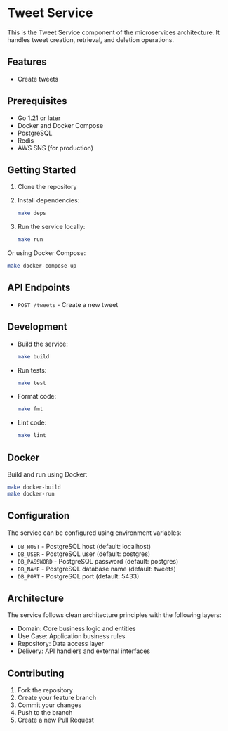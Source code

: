 # Tweet Service

This is the Tweet Service component of the microservices architecture. It handles tweet creation, retrieval, and deletion operations.

## Features

- Create tweets

## Prerequisites

- Go 1.21 or later
- Docker and Docker Compose
- PostgreSQL
- Redis
- AWS SNS (for production)

## Getting Started

1. Clone the repository
2. Install dependencies:
   ```bash
   make deps
   ```

3. Run the service locally:
   ```bash
   make run
   ```

Or using Docker Compose:
   ```bash
   make docker-compose-up
   ```

## API Endpoints

- `POST /tweets` - Create a new tweet

## Development

- Build the service:
  ```bash
  make build
  ```

- Run tests:
  ```bash
  make test
  ```

- Format code:
  ```bash
  make fmt
  ```

- Lint code:
  ```bash
  make lint
  ```

## Docker

Build and run using Docker:
```bash
make docker-build
make docker-run
```

## Configuration

The service can be configured using environment variables:

- `DB_HOST` - PostgreSQL host (default: localhost)
- `DB_USER` - PostgreSQL user (default: postgres)
- `DB_PASSWORD` - PostgreSQL password (default: postgres)
- `DB_NAME` - PostgreSQL database name (default: tweets)
- `DB_PORT` - PostgreSQL port (default: 5433)

## Architecture

The service follows clean architecture principles with the following layers:

- Domain: Core business logic and entities
- Use Case: Application business rules
- Repository: Data access layer
- Delivery: API handlers and external interfaces

## Contributing

1. Fork the repository
2. Create your feature branch
3. Commit your changes
4. Push to the branch
5. Create a new Pull Request 